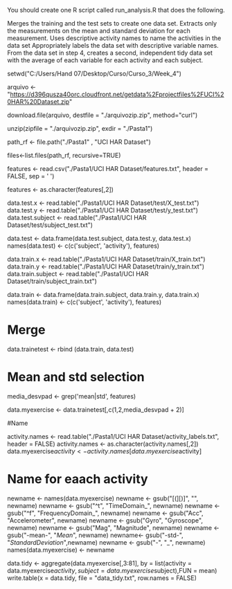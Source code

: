 You should create one R script called run_analysis.R that does the following.

Merges the training and the test sets to create one data set.
Extracts only the measurements on the mean and standard deviation for each measurement.
Uses descriptive activity names to name the activities in the data set
Appropriately labels the data set with descriptive variable names.
From the data set in step 4, creates a second, independent tidy data set with the average of each variable for each activity and each subject.





setwd("C:/Users/Hand 07/Desktop/Curso/Curso_3/Week_4")

arquivo <- "https://d396qusza40orc.cloudfront.net/getdata%2Fprojectfiles%2FUCI%20HAR%20Dataset.zip"

download.file(arquivo, destfile = "./arquivozip.zip", method="curl")

unzip(zipfile = "./arquivozip.zip", exdir = "./Pasta1")


path_rf <- file.path("./Pasta1" , "UCI HAR Dataset")

files<-list.files(path_rf, recursive=TRUE)


features <- read.csv("./Pasta1/UCI HAR Dataset/features.txt", header = FALSE, sep = ' ')

features <- as.character(features[,2])


data.test.x <- read.table("./Pasta1/UCI HAR Dataset/test/X_test.txt")
data.test.y <- read.table("./Pasta1/UCI HAR Dataset/test/y_test.txt")
data.test.subject <- read.table("./Pasta1/UCI HAR Dataset/test/subject_test.txt")

data.test <-  data.frame(data.test.subject, data.test.y, data.test.x)
names(data.test) <- c(c('subject', 'activity'), features)


data.train.x <- read.table("./Pasta1/UCI HAR Dataset/train/X_train.txt")
data.train.y <- read.table("./Pasta1/UCI HAR Dataset/train/y_train.txt")
data.train.subject <- read.table("./Pasta1/UCI HAR Dataset/train/subject_train.txt")

data.train <-  data.frame(data.train.subject, data.train.y, data.train.x)
names(data.train) <- c(c('subject', 'activity'), features)

# Merge
data.trainetest <- rbind (data.train, data.test)


# Mean and std selection
media_desvpad <- grep('mean|std', features)

data.myexercise <- data.trainetest[,c(1,2,media_desvpad  + 2)]

#Name

activity.names <- read.table("./Pasta1/UCI HAR Dataset/activity_labels.txt", header = FALSE)
activity.names <- as.character(activity.names[,2])
data.myexercise$activity <- activity.names[data.myexercise$activity]



# Name for eaach activity
newname <- names(data.myexercise)
newname <- gsub("[(][)]", "", newname)
newname <- gsub("^t", "TimeDomain_", newname)
newname <- gsub("^f", "FrequencyDomain_", newname)
newname <- gsub("Acc", "Accelerometer", newname)
newname <- gsub("Gyro", "Gyroscope", newname)
newname <- gsub("Mag", "Magnitude", newname)
newname <- gsub("-mean-", "_Mean_", newname)
newname<- gsub("-std-", "_StandardDeviation_",newname)
newname <- gsub("-", "_", newname)
names(data.myexercise) <- newname



data.tidy <- aggregate(data.myexercise[,3:81], by = list(activity = data.myexercise$activity, subject = data.myexercise$subject),FUN = mean)
write.table(x = data.tidy, file = "data_tidy.txt", row.names = FALSE)




